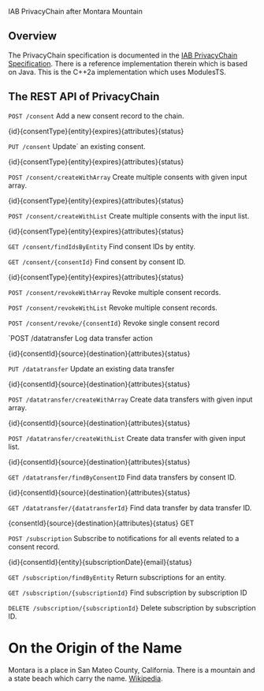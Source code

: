 [comment]: <> (this is really -*- markdown -*-)

IAB PrivacyChain after Montara Mountain

## Overview

The PrivacyChain specification is documented in the [IAB PrivacyChain Specification](https://github.com/InteractiveAdvertisingBureau/PrivacyChain). There is a reference implementation therein which is based on Java.  This is the C++2a implementation which uses ModulesTS.

## The REST API of PrivacyChain

`POST /consent` Add a new consent record to the chain.

{id}{consentType}{entity}{expires}{attributes}{status}

`PUT /consent` Update` an existing consent.

{id}{consentType}{entity}{expires}{attributes}{status}

`POST /consent/createWithArray` Create multiple consents with given input array.

{id}{consentType}{entity}{expires}{attributes}{status}

`POST /consent/createWithList` Create multiple consents with the input list.

{id}{consentType}{entity}{expires}{attributes}{status}

`GET /consent/findIdsByEntity` Find consent IDs by entity.

`GET /consent/{consentId}` Find consent by consent ID.

{id}{consentType}{entity}{expires}{attributes}{status}

`POST /consent/revokeWithArray` Revoke multiple consent records.

`POST /consent/revokeWithList` Revoke multiple consent records.

`POST /consent/revoke/{consentId}` Revoke single consent record

`POST /datatransfer Log data transfer action

{id}{consentId}{source}{destination}{attributes}{status}

`PUT /datatransfer` Update an existing data transfer

{id}{consentId}{source}{destination}{attributes}{status}

`POST /datatransfer/createWithArray` Create data transfers with given input array.

{id}{consentId}{source}{destination}{attributes}{status}

`POST /datatransfer/createWithList` Create data transfer with given input list.

{id}{consentId}{source}{destination}{attributes}{status}

`GET /datatransfer/findByConsentID` Find data transfers by consent ID.

{id}{consentId}{source}{destination}{attributes}{status}

`GET /datatransfer/{datatransferId}` Find data transfer by data transfer ID.

{consentId}{source}{destination}{attributes}{status}	GET	

`POST /subscription` Subscribe to notifications for all events related to a consent record.

{id}{consentId}{entity}{subscriptionDate}{email}{status}

`GET /subscription/findByEntity` Return subscriptions for an entity.

`GET /subscription/{subscriptionId}` Find subscription by subscription ID

`DELETE /subscription/{subscriptionId}` Delete subscription by subscription ID.

# On the Origin of the Name

Montara is a place in San Mateo County, California.  There is a mountain and a state beach which carry the name. [Wikipedia](https://en.wikipedia.org/wiki/Montara,_California).
